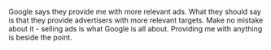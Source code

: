 Google says they provide me with more relevant ads. What they should say is that they provide advertisers with more relevant targets. Make no mistake about it - selling ads is what Google is all about. Providing me with anything is beside the point.